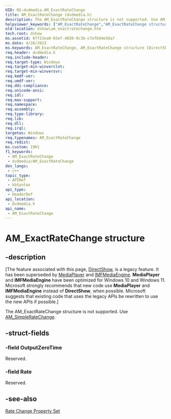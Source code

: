 ```yaml
---
UID: NS:dvdmedia.AM_ExactRateChange
title: AM_ExactRateChange (dvdmedia.h)
description: The AM_ExactRateChange structure is not supported. Use AM_SimpleRateChange.
helpviewer_keywords: ["AM_ExactRateChange","AM_ExactRateChange structure [DirectShow]","AM_ExactRateChangeStructure","dshow.am_exactratechange","dvdmedia/AM_ExactRateChange"]
old-location: dshow\am_exactratechange.htm
tech.root: dshow
ms.assetid: 07f23ea0-03ef-4650-9c3b-c7efb94e56a7
ms.date: 4/26/2023
ms.keywords: AM_ExactRateChange, AM_ExactRateChange structure [DirectShow], AM_ExactRateChangeStructure, dshow.am_exactratechange, dvdmedia/AM_ExactRateChange
req.header: dvdmedia.h
req.include-header: 
req.target-type: Windows
req.target-min-winverclnt: 
req.target-min-winversvr: 
req.kmdf-ver: 
req.umdf-ver: 
req.ddi-compliance: 
req.unicode-ansi: 
req.idl: 
req.max-support: 
req.namespace: 
req.assembly: 
req.type-library: 
req.lib: 
req.dll: 
req.irql: 
targetos: Windows
req.typenames: AM_ExactRateChange
req.redist: 
ms.custom: 19H1
f1_keywords:
 - AM_ExactRateChange
 - dvdmedia/AM_ExactRateChange
dev_langs:
 - c++
topic_type:
 - APIRef
 - kbSyntax
api_type:
 - HeaderDef
api_location:
 - Dvdmedia.h
api_name:
 - AM_ExactRateChange
---
```


# AM_ExactRateChange structure


## -description

\[The feature associated with this page, [DirectShow](/windows/win32/directshow/directshow), is a legacy feature. It has been superseded by [MediaPlayer](/uwp/api/Windows.Media.Playback.MediaPlayer) and [IMFMediaEngine](/windows/win32/api/mfmediaengine/nn-mfmediaengine-imfmediaengine). **MediaPlayer** and **IMFMediaEngine** have been optimized for Windows 10 and Windows 11. Microsoft strongly recommends that new code use **MediaPlayer** and **IMFMediaEngine** instead of **DirectShow**, when possible. Microsoft suggests that existing code that uses the legacy APIs be rewritten to use the new APIs if possible.\]

The AM_ExactRateChange structure is not supported. Use <a href="/windows/desktop/api/dvdmedia/ns-dvdmedia-am_simpleratechange">AM_SimpleRateChange</a>.

## -struct-fields

### -field OutputZeroTime

Reserved.

### -field Rate

Reserved.

## -see-also

<a href="/windows/desktop/DirectShow/rate-change-property-set">Rate Change Property Set</a>

